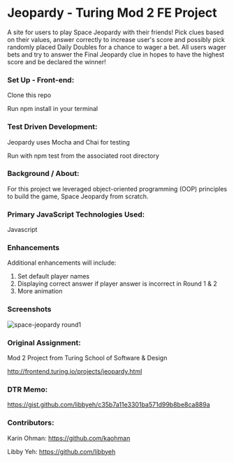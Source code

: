 # Jeopardy - Turing Mod 2 FE Project
A site for users to play Space Jeopardy with their friends! Pick clues based on their values, answer correctly to increase user's score and possibly pick randomly placed Daily Doubles for a chance to wager a bet. All users wager bets and try to answer the Final Jeopardy clue in hopes to have the highest score and be declared the winner!


### Set Up - Front-end:
Clone this repo

Run npm install in your terminal


### Test Driven Development:
Jeopardy uses Mocha and Chai for testing

Run with npm test from the associated root directory


### Background / About:
For this project we leveraged object-oriented programming (OOP) principles to build the game, Space Jeopardy from scratch. 


### Primary JavaScript Technologies Used:
Javascript

### Enhancements
Additional enhancements will include:
1. Set default player names
2. Displaying correct answer if player answer is incorrect in Round 1 & 2
3. More animation


### Screenshots
![space-jeopardy round1](assets/round1-screenshot.png)

### Original Assignment:
Mod 2 Project from Turing School of Software & Design 

http://frontend.turing.io/projects/jeopardy.html


### DTR Memo:
https://gist.github.com/libbyeh/c35b7a11e3301ba571d99b8be8ca889a


### Contributors:
Karin Ohman: https://github.com/kaohman

Libby Yeh: https://github.com/libbyeh



